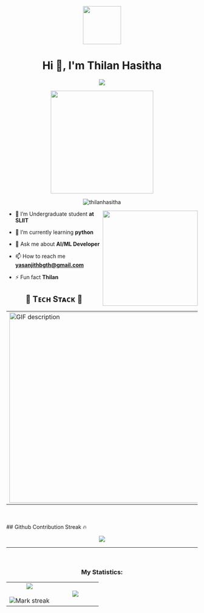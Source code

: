 <p align="center" ><img  src = "https://github.com/7oSkaaa/7oSkaaa/blob/main/Images/about_me.gif?raw=true" width = 100px></p>
<h1 align="center">Hi 👋, I'm Thilan Hasitha</h1>
<p align='center'>
<img src="https://readme-typing-svg.herokuapp.com?color=%2336BCF7&size=25&center=true&vCenter=true&width=500&height=75&lines=Hi,+Welcome+I'm+Thilan+Hasitha;Computer+Engineering+Student;Intuitive+Projects;">
</p>
<p align='center'>
<img src="https://media.giphy.com/media/QvpqTCiEcwtvx6wwJK/giphy.gif" width="270" height="270" frameBorder="0" class="giphy-embed" allowFullScreen></img></p>
<p align="center"> <img src="https://komarev.com/ghpvc/?username=thilanhasitha&label=Profile%20views&color=0e75b6&style=flat" alt="thilanhasitha" /> </p>
<picture> <img align="right" src="https://github.com/7oSkaaa/7oSkaaa/blob/main/Images/Right_Side.gif?raw=true" width = 250px></picture>

- 🔭 I’m Undergraduate student **at SLIIT**

- 🌱 I’m currently learning **python**

- 💬 Ask me about **AI/ML Developer**

- 📫 How to reach me **yasanjithbgth@gmail.com**

- ⚡ Fun fact **Thilan**




<h2 align="center"> 🚀 Tᴇᴄʜ Sᴛᴀᴄᴋ 🚀 </h2> 
<table align="center">
  <td width="50%" align="left">
    <picture>
      <source media="(prefers-color-scheme: dark)" srcset="./Skills_Animation_Dark.gif">
      <source media="(prefers-color-scheme: light)" srcset="./Skills_Animation_White.gif">
      <img width="500" align="left" alt="GIF description" src="./Skills_Animation_White.gif">
    </picture>
    <br />
  </td>
  <td width="50%" align="left">
    <h3 align="left">Current Learning</h3>
      <ul  align="left">
        <li>Learning Java EE and Hibernate to deepen my backend development expertise.</li>
        <li>Exploring advanced Java concepts to enhance my programming skills.</li>
        <li>Improving my proficiency in React.js and React Native for front-end and mobile app development.</li>
      </br>
        <li>[🌐 Visit My Blog](https://www.stacklines.free.nf)</li>
      </ul>
  </td>
</table>
  
<br />
<br />
## Github Contribution Streak 🔥 
<br>
<p align='center'><img src="https://github-readme-streak-stats.herokuapp.com?user=chinmay29hub&theme=black-ice&hide_border=true&date_format=M%20j%5B%2C%20Y%5D"></p>

<hr><br>
<h3 align="center">My Statistics:</h3>
<div align="left">


<table align="center">
<tr border="none">
<td width="50%" align="center">
  
  <img  align="center"  src="https://github-readme-stats.vercel.app/api?username=thilanhasitha&theme=dark&show_icons=true&count_private=true" />
  <br></br>
  <img  title="🔥 Get streak stats for your profile at git.io/streak-stats" alt="Mark streak" src="https://github-readme-streak-stats.herokuapp.com/?user=thilanhasitha&theme=dark&hide_border=false" /> 
</td>
<td width="50%" align="center">

  <img  align="center"  src="https://github-readme-stats.anuraghazra1.vercel.app/api/top-langs/?username=thilanhasitha&theme=dark&hide_border=false&no-bg=true&no-frame=true&langs_count=10"/>
  
  </td>
</tr>
</table>



